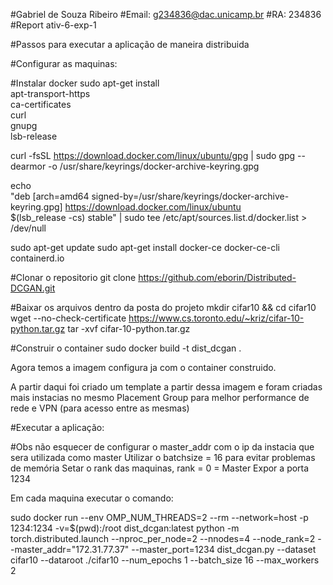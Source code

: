 #Gabriel de Souza Ribeiro
#Email: g234836@dac.unicamp.br
#RA: 234836
#Report ativ-6-exp-1

#Passos para executar a aplicação de maneira distribuida

#Configurar as maquinas:

#Instalar docker 
sudo apt-get install \
    apt-transport-https \
    ca-certificates \
    curl \
    gnupg \
    lsb-release

 curl -fsSL https://download.docker.com/linux/ubuntu/gpg | sudo gpg --dearmor -o /usr/share/keyrings/docker-archive-keyring.gpg

echo \
  "deb [arch=amd64 signed-by=/usr/share/keyrings/docker-archive-keyring.gpg] https://download.docker.com/linux/ubuntu \
  $(lsb_release -cs) stable" | sudo tee /etc/apt/sources.list.d/docker.list > /dev/null

sudo apt-get update
sudo apt-get install docker-ce docker-ce-cli containerd.io

#Clonar o repositorio
git clone https://github.com/eborin/Distributed-DCGAN.git

#Baixar os arquivos dentro da posta do projeto
mkdir cifar10 && cd cifar10
wget --no-check-certificate https://www.cs.toronto.edu/~kriz/cifar-10-python.tar.gz
tar -xvf cifar-10-python.tar.gz

#Construir o container
sudo docker build -t dist_dcgan .

Agora temos a imagem configura ja com o container construido.

A partir daqui foi criado um template a partir dessa imagem e foram criadas mais instacias no mesmo Placement Group para melhor performance de rede e VPN (para acesso entre as mesmas)

#Executar a aplicação:

#Obs não esquecer de configurar o master_addr com o ip da instacia que sera utilizada como master
Utilizar o batchsize = 16 para evitar problemas de memória
Setar o rank das maquinas, rank = 0 = Master
Expor a porta 1234

Em cada maquina executar o comando:

sudo docker run --env OMP_NUM_THREADS=2 --rm --network=host -p 1234:1234 -v=$(pwd):/root dist_dcgan:latest python -m torch.distributed.launch --nproc_per_node=2 --nnodes=4 --node_rank=2 --master_addr="172.31.77.37" --master_port=1234 dist_dcgan.py --dataset cifar10 --dataroot ./cifar10 --num_epochs 1 --batch_size 16 --max_workers 2